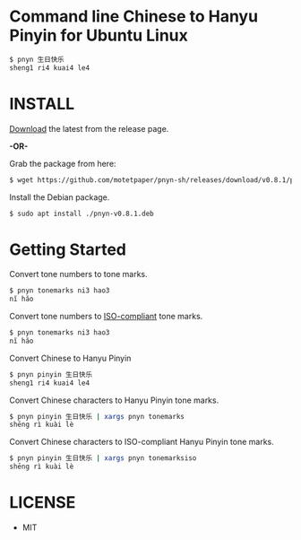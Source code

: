 # Command line Chinese to Hanyu Pinyin for Ubuntu Linux

```bash
$ pnyn 生日快乐
sheng1 ri4 kuai4 le4
```

# INSTALL

[Download][latest] the latest from the release page.

**-OR-**

Grab the package from here:
```bash
$ wget https://github.com/motetpaper/pnyn-sh/releases/download/v0.8.1/pnyn-v0.8.1.deb
```

Install the Debian package.
```bash
$ sudo apt install ./pnyn-v0.8.1.deb
```

# Getting Started

Convert tone numbers to tone marks.
```bash
$ pnyn tonemarks ni3 hao3
nĭ hăo
```

Convert tone numbers to [ISO-compliant][iso] tone marks.
```bash
$ pnyn tonemarks ni3 hao3
nĭ hăo
```


Convert Chinese to Hanyu Pinyin
```bash
$ pnyn pinyin 生日快乐
sheng1 ri4 kuai4 le4
```

Convert Chinese characters to Hanyu Pinyin tone marks.
```bash
$ pnyn pinyin 生日快乐 | xargs pnyn tonemarks
shēng rì kuài lè
```

Convert Chinese characters to ISO-compliant Hanyu Pinyin tone marks.
```bash
$ pnyn pinyin 生日快乐 | xargs pnyn tonemarksiso
shēng rì kuài lè
```


# LICENSE
  + MIT

[iso]: https://www.iso.org/standard/61420.html
[latest]: https://github.com/motetpaper/pnyn-sh/releases/latest

